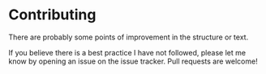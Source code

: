 # Contributing

There are probably some points of improvement in the structure or text.

If you believe there is a best practice I have not followed, please let me know by opening an issue on the issue tracker. Pull requests are welcome!
